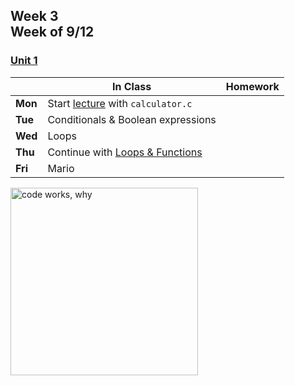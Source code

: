<meta http-equiv="refresh" content="300"/>

## Week 3<br>Week of 9/12

### [Unit 1](/apcsp/curriculum/1)


  |       |In Class               |Homework   |
  |-------|---------              |---------  |
  |**Mon**|Start [lecture](https://www.youtube.com/watch?v=URrzmoIyqLw&t=3873s) with `calculator.c` | |
  |**Tue**|Conditionals & Boolean expressions | |
  |**Wed**|Loops | |
  |**Thu**|Continue with [Loops & Functions](https://www.youtube.com/watch?v=URrzmoIyqLw&t=5798s) | |
  |**Fri**|Mario | |

<img src="https://pbs.twimg.com/media/DKAT7rLVoAAaqdV.jpg" alt="code works, why" height="300">